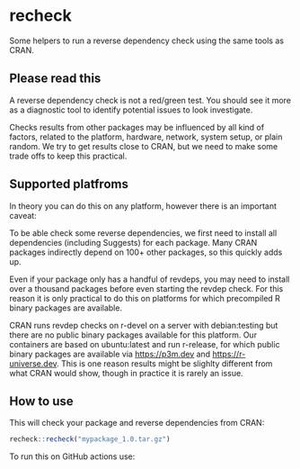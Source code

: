 # recheck

Some helpers to run a reverse dependency check using the same tools as CRAN.

## Please read this

A reverse dependency check is not a red/green test. You should see it more as a
diagnostic tool to identify potential issues to look investigate.

Checks results from other packages may be influenced by all kind of factors, 
related to the platform, hardware, network, system setup, or plain random.
We try to get results close to CRAN, but we need to make some trade offs to keep
this practical.


## Supported platfroms

In theory you can do this on any platform, however there is an important caveat:

To be able check some reverse dependencies, we first need to install all dependencies
(including Suggests) for each package. Many CRAN packages indirectly depend on 100+
other packages, so this quickly adds up. 

Even if your package only has a handful of revdeps, you may need to install over a 
thousand packages before even starting the revdep check. For this reason it is
only practical to do this on platforms for which precompiled R binary packages 
are available.

CRAN runs revdep checks on r-devel on a server with debian:testing but there are 
no public binary packages available for this platform. Our containers are based on
ubuntu:latest and run r-release, for which public binary packages are available 
via https://p3m.dev and https://r-universe.dev. This is one reason results might 
be slighlty different from what CRAN would show, though in practice it is rarely 
an issue.

## How to use

This will check your package and reverse dependencies from CRAN:

```r
recheck::recheck("mypackage_1.0.tar.gz")
```

To run this on GitHub actions use:


